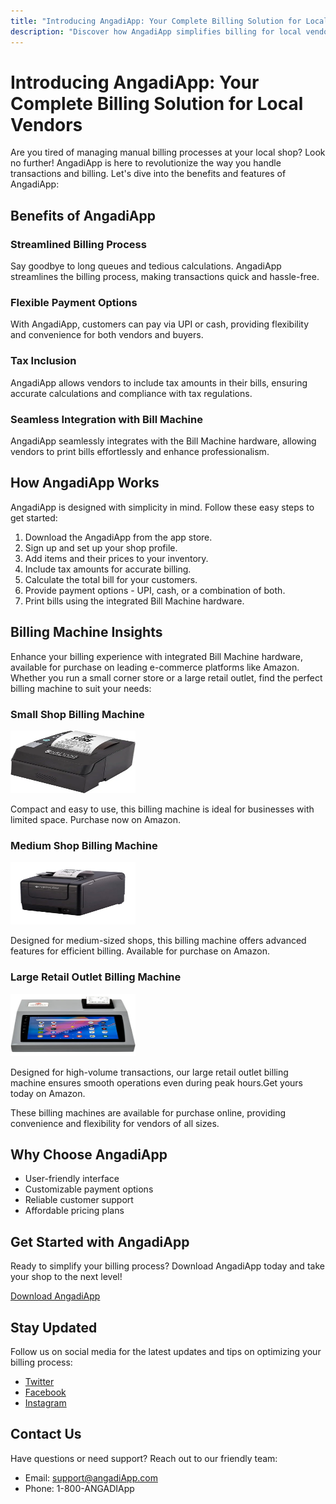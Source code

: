 ```yaml
---
title: "Introducing AngadiApp: Your Complete Billing Solution for Local Vendors"
description: "Discover how AngadiApp simplifies billing for local vendors and boosts efficiency."
---
```


# Introducing AngadiApp: Your Complete Billing Solution for Local Vendors

Are you tired of managing manual billing processes at your local shop? Look no further! AngadiApp is here to revolutionize the way you handle transactions and billing. Let's dive into the benefits and features of AngadiApp:

## Benefits of AngadiApp

### Streamlined Billing Process
Say goodbye to long queues and tedious calculations. AngadiApp streamlines the billing process, making transactions quick and hassle-free.

### Flexible Payment Options
With AngadiApp, customers can pay via UPI or cash, providing flexibility and convenience for both vendors and buyers.

### Tax Inclusion
AngadiApp allows vendors to include tax amounts in their bills, ensuring accurate calculations and compliance with tax regulations.

### Seamless Integration with Bill Machine
AngadiApp seamlessly integrates with the Bill Machine hardware, allowing vendors to print bills effortlessly and enhance professionalism.





















## How AngadiApp Works

AngadiApp is designed with simplicity in mind. Follow these easy steps to get started:

1. Download the AngadiApp  from the app store.
2. Sign up and set up your shop profile.
3. Add items and their prices to your inventory.
4. Include tax amounts for accurate billing.
5. Calculate the total bill for your customers.
6. Provide payment options - UPI, cash, or a combination of both.
7. Print bills using the integrated Bill Machine hardware.

## Billing Machine Insights

Enhance your billing experience with integrated Bill Machine hardware, available for purchase on leading e-commerce platforms like Amazon. Whether you run a small corner store or a large retail outlet, find the perfect billing machine to suit your needs:

### Small Shop Billing Machine
<!-- ![Small Shop Billing Machine](/small_shop_billing_machine.webp) -->
<img src="/.vitepress/assets/small_shop_billing_machine.webp" width="200" height="100">

Compact and easy to use, this billing machine is ideal for businesses with limited space. Purchase now on Amazon.

### Medium Shop Billing Machine
<!-- ![Medium Shop Billing Machine](/billing_machine_mediumsize.jpg) -->
<img src="/.vitepress/assets/billing_machine_mediumsize.jpg" width="200" height="100">

Designed for medium-sized shops, this billing machine offers advanced features for efficient billing. Available for purchase on Amazon.

### Large Retail Outlet Billing Machine
<!-- ![Large Retail Outlet Billing Machine](/billing_machine_largesize.jpg) -->
<img src="/.vitepress/assets/billing_machine_largesize.jpg" width="200" height="100">

Designed for high-volume transactions, our large retail outlet billing machine ensures smooth operations even during peak hours.Get yours today on Amazon.


These billing machines are available for purchase online, providing convenience and flexibility for vendors of all sizes.



## Why Choose AngadiApp

- User-friendly interface
- Customizable payment options
- Reliable customer support
- Affordable pricing plans

## Get Started with AngadiApp

Ready to simplify your billing process? Download AngadiApp today and take your shop to the next level!

[Download AngadiApp](#) 

## Stay Updated

Follow us on social media for the latest updates and tips on optimizing your billing process:

- [Twitter](#)
- [Facebook](#)
- [Instagram](#)

## Contact Us

Have questions or need support? Reach out to our friendly team:

- Email: support@angadiApp.com
- Phone: 1-800-ANGADIApp



















































<!-- 
# Blogs

This page demonstrates some of the built-in markdown extensions provided by VitePress.

## Syntax Highlighting

VitePress provides Syntax Highlighting powered by [Shiki](https://github.com/shikijs/shiki), with additional features like line-highlighting:

**Input**

````md
```js{4}
export default {
  data () {
    return {
      msg: 'Highlighted!'
    }
  }
}
```
````

**Output**

```js{4}
export default {
  data () {
    return {
      msg: 'Highlighted!'
    }
  }
}
```

## Custom Containers

**Input**

```md
::: info
This is an info box.
:::

::: tip
This is a tip.
:::

::: warning
This is a warning.
:::

::: danger
This is a dangerous warning.
:::

::: details
This is a details block.
:::
```

**Output**

::: info
This is an info box.
:::

::: tip
This is a tip.
:::

::: warning
This is a warning.
:::

::: danger
This is a dangerous warning.
:::

::: details
This is a details block.
:::

## More

Check out the documentation for the [full list of markdown extensions](https://vitepress.dev/guide/markdown). -->
